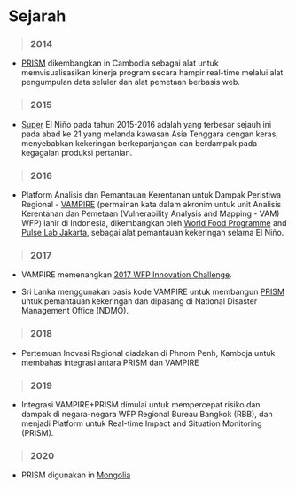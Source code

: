 # Sejarah

> ### **2014**

 - [PRISM](https://insight.wfp.org/prism-using-data-to-save-lives-in-cambodia-9607ebde5e21) dikembangkan in Cambodia sebagai alat untuk memvisualisasikan kinerja program secara hampir real-time melalui alat pengumpulan data seluler dan alat pemetaan berbasis web.

> ### **2015**

 - [Super](https://en.wikipedia.org/wiki/2014–16_El_Niño_event) El Niño pada tahun 2015-2016 adalah yang terbesar sejauh ini pada abad ke 21 yang melanda kawasan Asia Tenggara dengan keras, menyebabkan kekeringan berkepanjangan dan berdampak pada kegagalan produksi pertanian.

> ### **2016**

 - Platform Analisis dan Pemantauan Kerentanan untuk Dampak Peristiwa Regional - [VAMPIRE](http://vampire.pulselabjakarta.org/#) (permainan kata dalam akronim untuk unit Analisis Kerentanan dan Pemetaan (Vulnerability Analysis and Mapping - VAM) WFP) lahir di Indonesia, dikembangkan oleh [World Food Programme](https://www.wfp.org/countries/indonesia) and [Pulse Lab Jakarta](http://pulselabjakarta.id/), sebagai alat pemantauan kekeringan selama El Niño.

> ### **2017**

 - VAMPIRE memenangkan [2017 WFP Innovation Challenge](https://insight.wfp.org/wfp-staff-show-entrepreneurial-side-in-annual-competition-be03924215).

 - Sri Lanka menggunakan basis kode VAMPIRE untuk membangun [PRISM](http://52.221.143.5/prism/) untuk pemantauan kekeringan dan dipasang di National Disaster Management Office (NDMO).

> ### **2018**

 - Pertemuan Inovasi Regional diadakan di Phnom Penh, Kamboja untuk membahas integrasi antara PRISM dan VAMPIRE

> ### **2019**

 - Integrasi VAMPIRE+PRISM dimulai untuk mempercepat risiko dan dampak di negara-negara WFP Regional Bureau Bangkok (RBB), dan menjadi Platform untuk Real-time Impact and Situation Monitoring (PRISM).

> ### **2020**

 - PRISM digunakan in [Mongolia](https://prism-mongolia.org)